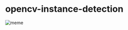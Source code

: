 # opencv-instance-detection

![meme](https://media.giphy.com/media/v1.Y2lkPTc5MGI3NjExbGY0N3dvZ2VzYjJzZHd3dnpoY3V2bWs1enMyYnYyYzVxdWN1cDBnZSZlcD12MV9pbnRlcm5hbF9naWZfYnlfaWQmY3Q9Zw/a6OnFHzHgCU1O/giphy.gif)
